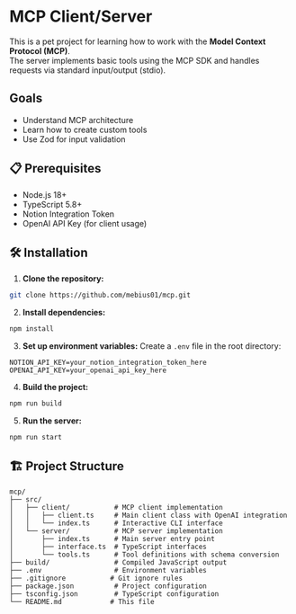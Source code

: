 # MCP Client/Server

This is a pet project for learning how to work with the **Model Context Protocol (MCP)**.  
The server implements basic tools using the MCP SDK and handles requests via standard input/output (stdio).

## Goals
- Understand MCP architecture
- Learn how to create custom tools
- Use Zod for input validation

## 📋 Prerequisites

- Node.js 18+ 
- TypeScript 5.8+
- Notion Integration Token
- OpenAI API Key (for client usage)

## 🛠️ Installation

1. **Clone the repository:**
```bash
git clone https://github.com/mebius01/mcp.git
```

2. **Install dependencies:**
```bash
npm install
   ```

3. **Set up environment variables:**
Create a `.env` file in the root directory:
```env
NOTION_API_KEY=your_notion_integration_token_here
OPENAI_API_KEY=your_openai_api_key_here
```

4. **Build the project:**
```bash
npm run build
```

5. **Run the server:**
```bash
npm run start
```

## 🏗️ Project Structure

```
mcp/
├── src/
│   ├── client/           # MCP client implementation
│   │   ├── client.ts     # Main client class with OpenAI integration
│   │   └── index.ts      # Interactive CLI interface
│   └── server/           # MCP server implementation
│       ├── index.ts      # Main server entry point
│       ├── interface.ts  # TypeScript interfaces
│       └── tools.ts      # Tool definitions with schema conversion
├── build/                # Compiled JavaScript output
├── .env                  # Environment variables
├── .gitignore           # Git ignore rules
├── package.json          # Project configuration
├── tsconfig.json         # TypeScript configuration
└── README.md            # This file
```
